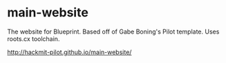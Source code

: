 main-website
============

The website for Blueprint.
Based off of Gabe Boning's Pilot template.
Uses roots.cx toolchain.

http://hackmit-pilot.github.io/main-website/
